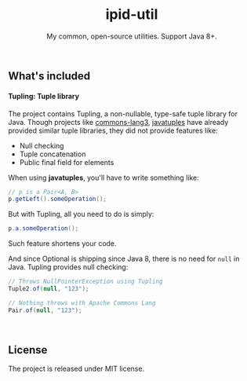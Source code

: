 <h1 align=center>ipid-util</h1>
<p align=center>My common, open-source utilities. Support Java 8+.</p>
<br>

## What's included

#### Tupling: Tuple library

The project contains Tupling, a non-nullable, type-safe tuple library for Java. Though projects like [commons-lang3](http://commons.apache.org/proper/commons-lang/), [javatuples](https://www.javatuples.org/) have already provided similar tuple libraries, they did not provide features like:

- Null checking
- Tuple concatenation
- Public final field for elements

When using **javatuples**, you'll have to write something like:

```java
// p is a Pair<A, B>
p.getLeft().someOperation();
```

But with Tupling, all you need to do is simply:

```java
p.a.someOperation();
```

Such feature shortens your code.

And since Optional<T> is shipping since Java 8, there is no need for `null` in Java. Tupling provides null checking:

```java
// Throws NullPointerException using Tupling
Tuple2.of(null, "123");

// Nothing throws with Apache Commons Lang
Pair.of(null, "123");
```

<br>

## License

The project is released under MIT license.
